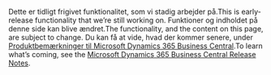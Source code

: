 <span data-ttu-id="b55de-101">Dette er tidligt frigivet funktionalitet, som vi stadig arbejder på.</span><span class="sxs-lookup"><span data-stu-id="b55de-101">This is early-release functionality that we’re still working on.</span></span> <span data-ttu-id="b55de-102">Funktioner og indholdet på denne side kan blive ændret.</span><span class="sxs-lookup"><span data-stu-id="b55de-102">The functionality, and the content on this page, are subject to change.</span></span> <span data-ttu-id="b55de-103">Du kan få at vide, hvad der kommer senere, under [Produktbemærkninger til Microsoft Dynamics 365 Business Central](https://go.microsoft.com/fwlink/?linkid=2047422).</span><span class="sxs-lookup"><span data-stu-id="b55de-103">To learn what’s coming, see the [Microsoft Dynamics 365 Business Central Release Notes](https://go.microsoft.com/fwlink/?linkid=2047422).</span></span>